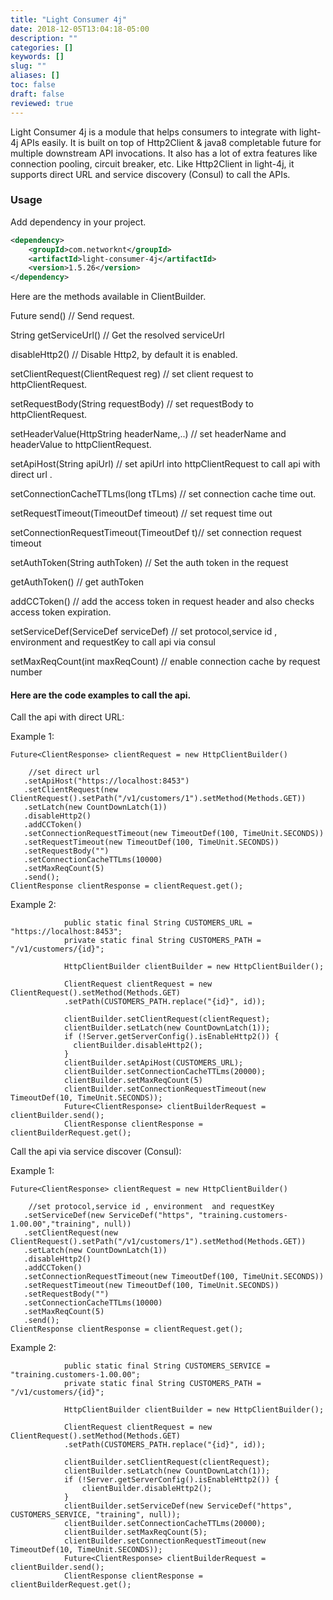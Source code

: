```yaml
---
title: "Light Consumer 4j"
date: 2018-12-05T13:04:18-05:00
description: ""
categories: []
keywords: []
slug: ""
aliases: []
toc: false
draft: false
reviewed: true
---
```


Light Consumer 4j is a module that helps consumers to integrate with light-4j APIs easily. It is built on top of Http2Client & java8 completable future for multiple downstream API invocations. It also has a lot of extra features like connection pooling, circuit breaker, etc. Like Http2Client in light-4j, it supports direct URL and service discovery (Consul) to call the APIs.


### Usage

Add dependency in your project.

```xml
<dependency>
    <groupId>com.networknt</groupId>
    <artifactId>light-consumer-4j</artifactId>
    <version>1.5.26</version>
</dependency>
```
Here are the methods available in ClientBuilder.

 Future <ClientResponse> send()           // Send request.
 
 String getServiceUrl()                   // Get the resolved serviceUrl
 
 disableHttp2()                           // Disable Http2, by default it is enabled.
 
 setClientRequest(ClientRequest reg)      // set client request to httpClientRequest.
 
 setRequestBody(String requestBody)       // set requestBody to httpClientRequest.
 
 setHeaderValue(HttpString headerName,..) // set headerName and headerValue to httpClientRequest.
 
 setApiHost(String apiUrl)	              // set apiUrl into httpClientRequest to call api with direct url .
 
 setConnectionCacheTTLms(long tTLms)      // set connection cache time out.
 
 setRequestTimeout(TimeoutDef timeout)    // set request time out
 
 setConnectionRequestTimeout(TimeoutDef t)// set connection request timeout
 
 setAuthToken(String authToken)           // Set the auth token in the request
 
 getAuthToken()                           // get authToken 
 
 addCCToken()                             // add the access token in request header and also checks access token expiration. 
 
 setServiceDef(ServiceDef serviceDef) // set protocol,service id , environment  and requestKey to call api via consul

 setMaxReqCount(int maxReqCount)          // enable connection cache by request number
 
 
 #### Here are the code examples to call the api.
 
Call the api with direct URL:

Example 1:
```
Future<ClientResponse> clientRequest = new HttpClientBuilder()
                      
    //set direct url
   .setApiHost("https://localhost:8453")
   .setClientRequest(new ClientRequest().setPath("/v1/customers/1").setMethod(Methods.GET))
   .setLatch(new CountDownLatch(1))
   .disableHttp2()
   .addCCToken()
   .setConnectionRequestTimeout(new TimeoutDef(100, TimeUnit.SECONDS))
   .setRequestTimeout(new TimeoutDef(100, TimeUnit.SECONDS))
   .setRequestBody("")
   .setConnectionCacheTTLms(10000)
   .setMaxReqCount(5)
   .send();
ClientResponse clientResponse = clientRequest.get();

```
Example 2:

```
            public static final String CUSTOMERS_URL = "https://localhost:8453";
            private static final String CUSTOMERS_PATH = "/v1/customers/{id}";
            
            HttpClientBuilder clientBuilder = new HttpClientBuilder();
            
            ClientRequest clientRequest = new ClientRequest().setMethod(Methods.GET)
            .setPath(CUSTOMERS_PATH.replace("{id}", id));
            
            clientBuilder.setClientRequest(clientRequest);
            clientBuilder.setLatch(new CountDownLatch(1));
            if (!Server.getServerConfig().isEnableHttp2()) {
              clientBuilder.disableHttp2();
            }
            clientBuilder.setApiHost(CUSTOMERS_URL);
            clientBuilder.setConnectionCacheTTLms(20000);
            clientBuilder.setMaxReqCount(5)
            clientBuilder.setConnectionRequestTimeout(new TimeoutDef(10, TimeUnit.SECONDS));
            Future<ClientResponse> clientBuilderRequest = clientBuilder.send();
            ClientResponse clientResponse = clientBuilderRequest.get();
```

Call the api via service discover (Consul):

Example 1:

```
Future<ClientResponse> clientRequest = new HttpClientBuilder()
                     
    //set protocol,service id , environment  and requestKey 
   .setServiceDef(new ServiceDef("https", "training.customers-1.00.00","training", null))
   .setClientRequest(new ClientRequest().setPath("/v1/customers/1").setMethod(Methods.GET))
   .setLatch(new CountDownLatch(1))
   .disableHttp2()
   .addCCToken()
   .setConnectionRequestTimeout(new TimeoutDef(100, TimeUnit.SECONDS))
   .setRequestTimeout(new TimeoutDef(100, TimeUnit.SECONDS))
   .setRequestBody("")
   .setConnectionCacheTTLms(10000)
   .setMaxReqCount(5)
   .send();
ClientResponse clientResponse = clientRequest.get();

```
Example 2:

```  
            public static final String CUSTOMERS_SERVICE = "training.customers-1.00.00";
            private static final String CUSTOMERS_PATH = "/v1/customers/{id}";
            
            HttpClientBuilder clientBuilder = new HttpClientBuilder();
            
            ClientRequest clientRequest = new ClientRequest().setMethod(Methods.GET)
            .setPath(CUSTOMERS_PATH.replace("{id}", id));
            
            clientBuilder.setClientRequest(clientRequest);
            clientBuilder.setLatch(new CountDownLatch(1));
            if (!Server.getServerConfig().isEnableHttp2()) {
                clientBuilder.disableHttp2();
            }
            clientBuilder.setServiceDef(new ServiceDef("https", CUSTOMERS_SERVICE, "training", null));
            clientBuilder.setConnectionCacheTTLms(20000);
            clientBuilder.setMaxReqCount(5);
            clientBuilder.setConnectionRequestTimeout(new TimeoutDef(10, TimeUnit.SECONDS));
            Future<ClientResponse> clientBuilderRequest = clientBuilder.send();
            ClientResponse clientResponse = clientBuilderRequest.get();
```
    
    

